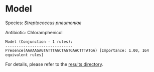 
# Model

Species: *Streptococcus pneumoniae*

Antibiotic: Chloramphenicol

```
Model (Conjunction - 1 rules):
------------------------------
Presence(AAAAAGAGTATTTAGCTAGTGAACTTTATGA) [Importance: 1.00, 164 equivalent rules]

```

For details, please refer to the [results directory](../../../../../results/scm_b/streptococcus%20pneumoniae/chloramphenicol/repeat_2/).

